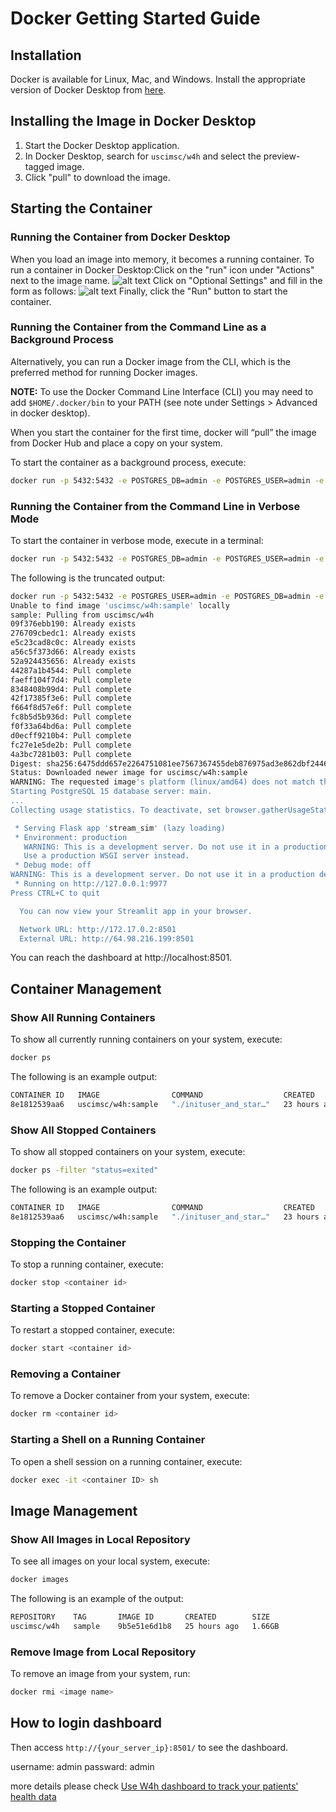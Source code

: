 
# Docker Getting Started Guide

## Installation

Docker is available for Linux, Mac, and Windows. Install the appropriate version of Docker Desktop from [here](https://www.docker.com/products/docker-desktop).

## Installing the Image in Docker Desktop

1. Start the Docker Desktop application.
2. In Docker Desktop, search for `uscimsc/w4h` and select the preview-tagged image.
3. Click "pull" to download the image.

## Starting the Container

### Running the Container from Docker Desktop

When you load an image into memory, it becomes a running container. To run a container in Docker Desktop:Click on the "run" icon under "Actions" next to the image name.
![alt text](./../../images/docker_readme.png)
Click on "Optional Settings" and fill in the form as follows:
 ![alt text](./../../images/docker_readme2.png)
Finally, click the "Run" button to start the container.

### Running the Container from the Command Line as a Background Process

Alternatively, you can run a Docker image from the CLI, which is the preferred method for running Docker images.

**NOTE:** To use the Docker Command Line Interface (CLI) you may need to add `$HOME/.docker/bin` to your PATH (see note under Settings > Advanced in docker desktop).

When you start the container for the first time, docker will “pull” the image from Docker Hub and place a copy on your system. 

To start the container as a background process, execute:

```bash
docker run -p 5432:5432 -e POSTGRES_DB=admin -e POSTGRES_USER=admin -e POSTGRES_PASSWORD=admin -e hostname=db -dp 8501:8501 -p 8888:8888 --name w4h uscimsc/w4h:preview
```

### Running the Container from the Command Line in Verbose Mode

To start the container in verbose mode, execute in a terminal:

```bash
docker run -p 5432:5432 -e POSTGRES_DB=admin -e POSTGRES_USER=admin -e POSTGRES_PASSWORD=admin -e hostname=db -p 8501:8501 -p 8888:8888 --name w4h uscimsc/w4h:preview
```
The following is the truncated output:
```bash
docker run -p 5432:5432 -e POSTGRES_USER=admin -e POSTGRES_DB=admin -e POSTGRES_PASSWORD=admin -e hostname=db -p 8501:8501 uscimsc/w4h:sample
Unable to find image 'uscimsc/w4h:sample' locally
sample: Pulling from uscimsc/w4h
09f376ebb190: Already exists
276709cbedc1: Already exists
e5c23cad8c0c: Already exists
a56c5f373d66: Already exists
52a924435656: Already exists
44287a1b4544: Pull complete
faeff104f7d4: Pull complete
8348408b99d4: Pull complete
42f17385f3e6: Pull complete
f664f8d57e6f: Pull complete
fc8b5d5b936d: Pull complete
f0f33a64bd6a: Pull complete
d0ecff9210b4: Pull complete
fc27e1e5de2b: Pull complete
4a3bc7281b03: Pull complete
Digest: sha256:6475ddd657e2264751081ee7567367455deb876975ad3e862dbf2446a27d0eb0
Status: Downloaded newer image for uscimsc/w4h:sample
WARNING: The requested image's platform (linux/amd64) does not match the detected host platform (linux/arm64/v8) and no specific platform was requested
Starting PostgreSQL 15 database server: main.
...
Collecting usage statistics. To deactivate, set browser.gatherUsageStats to False.

 * Serving Flask app 'stream_sim' (lazy loading)
 * Environment: production
   WARNING: This is a development server. Do not use it in a production deployment.
   Use a production WSGI server instead.
 * Debug mode: off
WARNING: This is a development server. Do not use it in a production deployment. Use a production WSGI server instead.
 * Running on http://127.0.0.1:9977
Press CTRL+C to quit

  You can now view your Streamlit app in your browser.

  Network URL: http://172.17.0.2:8501
  External URL: http://64.98.216.199:8501
```
You can reach the dashboard at http://localhost:8501.
## Container Management

### Show All Running Containers

To show all currently running containers on your system, execute:

```bash
docker ps
```
The following is an example output:
```bash
CONTAINER ID   IMAGE                COMMAND                  CREATED        STATUS        PORTS                                            NAMES
8e1812539aa6   uscimsc/w4h:sample   "./inituser_and_star…"   23 hours ago   Up 23 hours   0.0.0.0:5432->5432/tcp, 0.0.0.0:8501->8501/tcp   kind_cohen
```

### Show All Stopped Containers

To show all stopped containers on your system, execute:

```bash
docker ps -filter "status=exited"
```
The following is an example output:
```bash
CONTAINER ID   IMAGE                COMMAND                  CREATED        STATUS        PORTS                                            NAMES
8e1812539aa6   uscimsc/w4h:sample   "./inituser_and_star…"   23 hours ago   Up 23 hours   0.0.0.0:5432->5432/tcp, 0.0.0.0:8501->8501/tcp   kind_cohen
```
### Stopping the Container

To stop a running container, execute:

```bash
docker stop <container id>
```

### Starting a Stopped Container

To restart a stopped container, execute:

```bash
docker start <container id>
```

### Removing a Container

To remove a Docker container from your system, execute:

```bash
docker rm <container id>
```

### Starting a Shell on a Running Container

To open a shell session on a running container, execute:

```bash
docker exec -it <container ID> sh
```

## Image Management

### Show All Images in Local Repository

To see all images on your local system, execute:

```bash
docker images
```
The following is an example of the output:
```bash
REPOSITORY    TAG       IMAGE ID       CREATED        SIZE
uscimsc/w4h   sample    9b5e51e6d1b8   25 hours ago   1.66GB
```

### Remove Image from Local Repository

To remove an image from your system, run:

```bash
docker rmi <image name>
```

## How to login dashboard

Then access `http://{your_server_ip}:8501/` to see the dashboard.

username: admin 
passward: admin

more details please check [Use W4h dashboard to track your patients' health data](https://github.com/USC-InfoLab/w4h-documentation/blob/main/docs/getting-started/how_to_start.md)